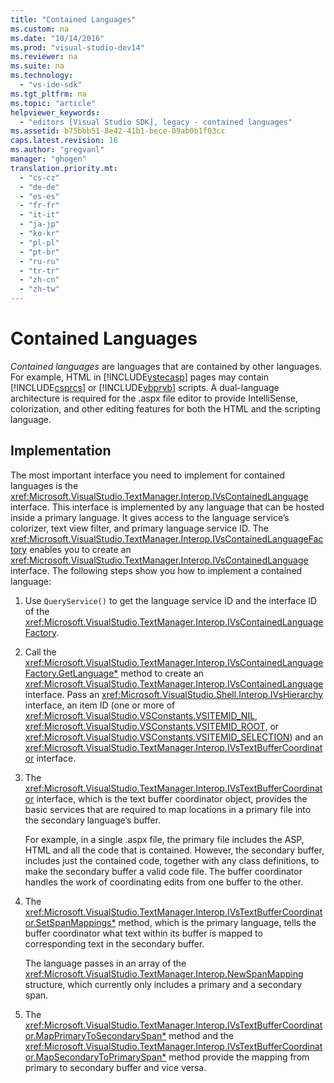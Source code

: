 ```yaml
---
title: "Contained Languages"
ms.custom: na
ms.date: "10/14/2016"
ms.prod: "visual-studio-dev14"
ms.reviewer: na
ms.suite: na
ms.technology: 
  - "vs-ide-sdk"
ms.tgt_pltfrm: na
ms.topic: "article"
helpviewer_keywords: 
  - "editors [Visual Studio SDK], legacy - contained languages"
ms.assetid: b75bbb51-8e42-41b1-bece-09ab0b1f03cc
caps.latest.revision: 18
ms.author: "gregvanl"
manager: "ghogen"
translation.priority.mt: 
  - "cs-cz"
  - "de-de"
  - "es-es"
  - "fr-fr"
  - "it-it"
  - "ja-jp"
  - "ko-kr"
  - "pl-pl"
  - "pt-br"
  - "ru-ru"
  - "tr-tr"
  - "zh-cn"
  - "zh-tw"
---
```

# Contained Languages
*Contained languages* are languages that are contained by other languages. For example, HTML in [!INCLUDE[vstecasp](../codequality/includes/vstecasp_md.md)] pages may contain [!INCLUDE[csprcs](../datatools/includes/csprcs_md.md)] or [!INCLUDE[vbprvb](../codequality/includes/vbprvb_md.md)] scripts. A dual-language architecture is required for the .aspx file editor to provide IntelliSense, colorization, and other editing features for both the HTML and the scripting language.  
  
## Implementation  
 The most important interface you need to implement for contained languages is the <xref:Microsoft.VisualStudio.TextManager.Interop.IVsContainedLanguage> interface. This interface is implemented by any language that can be hosted inside a primary language. It gives access to the language service’s colorizer, text view filter, and primary language service ID. The <xref:Microsoft.VisualStudio.TextManager.Interop.IVsContainedLanguageFactory> enables you to create an <xref:Microsoft.VisualStudio.TextManager.Interop.IVsContainedLanguage> interface. The following steps show you how to implement a contained language:  
  
1.  Use `QueryService()` to get the language service ID and the interface ID of the <xref:Microsoft.VisualStudio.TextManager.Interop.IVsContainedLanguageFactory>.  
  
2.  Call the <xref:Microsoft.VisualStudio.TextManager.Interop.IVsContainedLanguageFactory.GetLanguage*> method to create an <xref:Microsoft.VisualStudio.TextManager.Interop.IVsContainedLanguage> interface. Pass an <xref:Microsoft.VisualStudio.Shell.Interop.IVsHierarchy> interface, an item ID (one or more of <xref:Microsoft.VisualStudio.VSConstants.VSITEMID_NIL>, <xref:Microsoft.VisualStudio.VSConstants.VSITEMID_ROOT>, or <xref:Microsoft.VisualStudio.VSConstants.VSITEMID_SELECTION>) and an <xref:Microsoft.VisualStudio.TextManager.Interop.IVsTextBufferCoordinator> interface.  
  
3.  The <xref:Microsoft.VisualStudio.TextManager.Interop.IVsTextBufferCoordinator> interface, which is the text buffer coordinator object, provides the basic services that are required to map locations in a primary file into the secondary language’s buffer.  
  
     For example, in a single .aspx file, the primary file includes the ASP, HTML and all the code that is contained. However, the secondary buffer,  includes just the contained code, together with any class definitions, to make the secondary buffer a valid code file. The buffer coordinator handles the work of coordinating edits from one buffer to the other.  
  
4.  The <xref:Microsoft.VisualStudio.TextManager.Interop.IVsTextBufferCoordinator.SetSpanMappings*> method, which is the primary language, tells the buffer coordinator what text within its buffer is mapped to corresponding text in the secondary buffer.  
  
     The language passes in an array of the <xref:Microsoft.VisualStudio.TextManager.Interop.NewSpanMapping> structure, which currently only includes a primary and a secondary span.  
  
5.  The <xref:Microsoft.VisualStudio.TextManager.Interop.IVsTextBufferCoordinator.MapPrimaryToSecondarySpan*> method and the <xref:Microsoft.VisualStudio.TextManager.Interop.IVsTextBufferCoordinator.MapSecondaryToPrimarySpan*> method provide the mapping from primary to secondary buffer and vice versa.